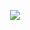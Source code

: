 <p align="center">
  <img src="https://capsule-render.vercel.app/api?type=waving&color=gradient&height=150&section=header&text=Hello%20Everyone!🕹️&animation=fadeIn"/>
</p>

<!--
**UmLyrithyreach/UmLyrithyreach** is a ✨ _special_ ✨ repository because its `README.md` (this file) appears on your GitHub profile.

Here are some ideas to get you started:

- 🔭 I’m currently working on ...
- 🌱 I’m currently learning ...
- 👯 I’m looking to collaborate on ...
- 🤔 I’m looking for help with ...
- 💬 Ask me about ...
- 📫 How to reach me: ...
- 😄 Pronouns: ...
- ⚡ Fun fact: ...
-->

